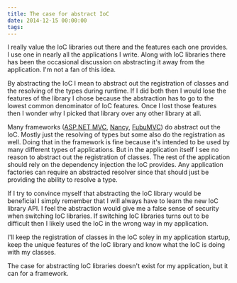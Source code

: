 ```yaml
---
title: The case for abstract IoC
date: 2014-12-15 00:00:00
tags:
---
```

I really value the IoC libraries out there and the features each one provides. I use one in nearly all the applications I write. Along with IoC libraries there has been the occasional discussion on abstracting it away from the application. I'm not a fan of this idea.
<!--more-->
By abstracting the IoC I mean to abstract out the registration of classes and the resolving of the types during runtime. If I did both then I would lose the features of the library I chose because the abstraction has to go to the lowest common denominator of IoC features. Once I lost those features then I wonder why I picked that library over any other library at all.

Many frameworks ([ASP.NET MVC][], [Nancy][], [FubuMVC][]) do abstract out the IoC. Mostly just the resolving of types but some also do the registration as well. Doing that in the framework is fine because it's intended to be used by many different types of applications. But in the application itself I see no reason to abstract out the registration of classes. The rest of the application should rely on the dependency injection the IoC provides. Any application factories can require an abstracted resolver  since that should just be providing the ability to resolve a type.

If I try to convince myself that abstracting the IoC library would be beneficial I simply remember that I will always have to learn the new IoC library API. I feel the abstraction would give me a false sense of security when switching IoC libraries. If switching IoC libraries turns out to be difficult then I likely used the IoC in the wrong way in my application.

I'll keep the registration of classes in the IoC soley in my application startup, keep the unique features of the IoC library and know what the IoC is doing with my classes.

The case for abstracting IoC libraries doesn't exist for my application, but it can for a framework.

[ASP.NET MVC]:http://www.asp.net/mvc
[Nancy]:http://nancyfx.org
[FubuMVC]:http://mvc.fubu-project.org